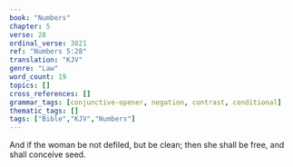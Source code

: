 ```yaml
---
book: "Numbers"
chapter: 5
verse: 28
ordinal_verse: 3821
ref: "Numbers 5:28"
translation: "KJV"
genre: "Law"
word_count: 19
topics: []
cross_references: []
grammar_tags: [conjunctive-opener, negation, contrast, conditional]
thematic_tags: []
tags: ["Bible","KJV","Numbers"]
---
```

And if the woman be not defiled, but be clean; then she shall be free, and shall conceive seed.
